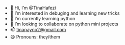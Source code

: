 - 👋 Hi, I’m @TinaHafezi
- 👀 I’m interested in debuging and learning new tricks
- 🌱 I’m currently learning python 
- 💞️ I’m looking to collaborate on python mini projects 
- 📫 tinapayno2@gmail.com
- 😄 Pronouns: they/them

